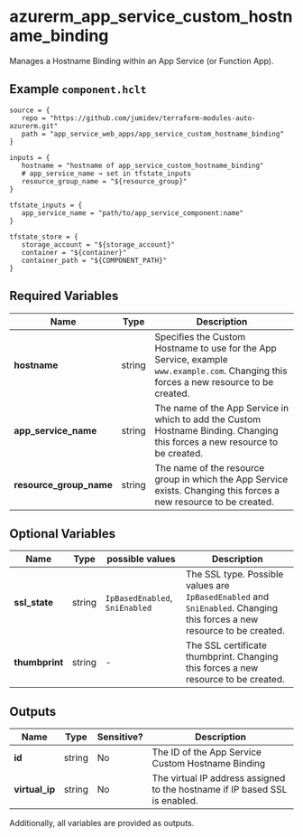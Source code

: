 # azurerm_app_service_custom_hostname_binding

Manages a Hostname Binding within an App Service (or Function App).

## Example `component.hclt`

```hcl
source = {
   repo = "https://github.com/jumidev/terraform-modules-auto-azurerm.git" 
   path = "app_service_web_apps/app_service_custom_hostname_binding" 
}

inputs = {
   hostname = "hostname of app_service_custom_hostname_binding" 
   # app_service_name → set in tfstate_inputs
   resource_group_name = "${resource_group}" 
}

tfstate_inputs = {
   app_service_name = "path/to/app_service_component:name" 
}

tfstate_store = {
   storage_account = "${storage_account}" 
   container = "${container}" 
   container_path = "${COMPONENT_PATH}" 
}

```

## Required Variables

| Name | Type |  Description |
| ---- | --------- |  ----------- |
| **hostname** | string |  Specifies the Custom Hostname to use for the App Service, example `www.example.com`. Changing this forces a new resource to be created. | 
| **app_service_name** | string |  The name of the App Service in which to add the Custom Hostname Binding. Changing this forces a new resource to be created. | 
| **resource_group_name** | string |  The name of the resource group in which the App Service exists. Changing this forces a new resource to be created. | 

## Optional Variables

| Name | Type |  possible values |  Description |
| ---- | --------- |  ----------- | ----------- |
| **ssl_state** | string |  `IpBasedEnabled`, `SniEnabled`  |  The SSL type. Possible values are `IpBasedEnabled` and `SniEnabled`. Changing this forces a new resource to be created. | 
| **thumbprint** | string |  -  |  The SSL certificate thumbprint. Changing this forces a new resource to be created. | 



## Outputs

| Name | Type | Sensitive? | Description |
| ---- | ---- | --------- | --------- |
| **id** | string | No  | The ID of the App Service Custom Hostname Binding | 
| **virtual_ip** | string | No  | The virtual IP address assigned to the hostname if IP based SSL is enabled. | 

Additionally, all variables are provided as outputs.

